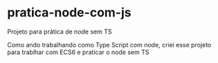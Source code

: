 # pratica-node-com-js
Projeto para prática de node sem TS

Como ando trabalhando como Type Script com node, criei esse projeto para trablhar com ECS6 e praticar o node sem TS

